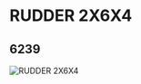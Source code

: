 # RUDDER 2X6X4
## 6239
![RUDDER 2X6X4](https://lc-www-live-s.legocdn.com/media/bricks/5/2/623901.jpg)